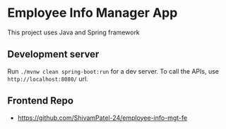 # Employee Info Manager App

This project uses Java and Spring framework

## Development server

Run `./mvnw clean spring-boot:run` for a dev server. To call the APIs, use `http://localhost:8080/` url.


## Frontend Repo
- https://github.com/ShivamPatel-24/employee-info-mgt-fe
